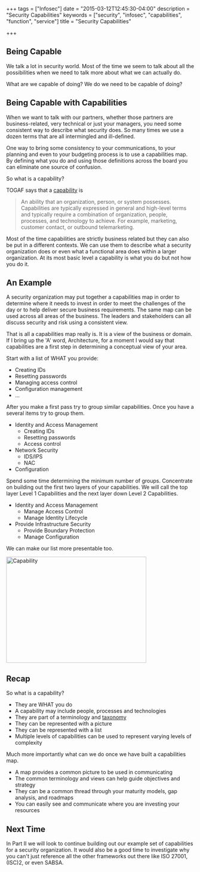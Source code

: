 +++
tags = ["Infosec"]
date = "2015-03-12T12:45:30-04:00"
description = "Security Capabilities"
keywords = ["security", "infosec", "capabilities", "function", "service"]
title = "Security Capabilities"

+++

## Being Capable

We talk a lot in security world. Most of the time we seem to talk about all the possibilities when we need to talk more about what we can actually do.

What are we capable of doing? We do we need to be capable of doing?

## Being Capable with Capabilities

When we want to talk with our partners, whether those partners are business-related, very technical or just your managers, you need some consistent way to describe what security does. So many times we use a dozen terms that are all intermingled and ill-defined.

One way to bring some consistency to your communications, to your planning and even to your budgeting process is to use a capabilities map. By defining what you do and using those definitions across the board you can eliminate one source of confusion.

So what is a capability?

TOGAF says that a [capability][1] is

> An ability that an organization, person, or system possesses. Capabilities are typically expressed in general and high-level terms and typically require a combination of organization, people, processes, and technology to achieve. For example, marketing, customer contact, or outbound telemarketing.

Most of the time capabilities are strictly business related but they can also be put in a different contexts. We can use them to describe what a security organization does or even what a functional area does within a larger organization. At its most basic level a capability is what you do but not how you do it.

## An Example

A security organization may put together a capabilities map in order to determine where it needs to invest in order to meet the challenges of the day or to help deliver secure business requirements. The same map can be used across all areas of the business. The leaders and stakeholders can all discuss security and risk using a consistent view.

That is all a capabilities map really is. It is a view of the business or domain. If I bring up the 'A' word, Architecture, for a moment I would say that capabilities are a first step in determining a conceptual view of your area.

Start with a list of WHAT you provide:

*   Creating IDs
*   Resetting passwords
*   Managing access control
*   Configuration management
*   ...

After you make a first pass try to group similar capabilities. Once you have a several items try to group them.

*   Identity and Access Management
    *   Creating IDs
    *   Resetting passwords
    *   Access control
*   Network Security
    *   IDS/IPS
    *   NAC
*   Configuration

Spend some time determining the minimum number of groups. Concentrate on building out the first two layers of your capabilities. We will call the top layer Level 1 Capabilities and the next layer down Level 2 Capabilities.

*   Identity and Access Management  
    *   Manage Access Control
    *   Manage Identity Lifecycle
*   Provide Infrastructure Security
    *   Provide Boundary Protection
    *   Manage Configuration

We can make our list more presentable too.

[<img src="http://www.secretchipmunk.com/wp-content/uploads/2013/09/Capability.png" alt="Capability" width="375" height="284" class="alignnone size-full wp-image-188" />][2]

## Recap

So what is a capability?

*   They are WHAT you do
*   A capability may include people, processes and technologies
*   They are part of a terminology and [taxonomy][3]
*   They can be represented with a picture
*   They can be represented with a list
*   Multiple levels of capabilities can be used to represent varying levels of complexity

Much more importantly what can we do once we have built a capabilities map.

*   A map provides a common picture to be used in communicating
*   The common terminology and views can help guide objectives and strategy
*   They can be a common thread through your maturity models, gap analysis, and roadmaps
*   You can easily see and communicate where you are investing your resources

## Next Time

In Part II we will look to continue building out our example set of capabilities for a security organization. It would also be a good time to investigate why you can't just reference all the other frameworks out there like ISO 27001, (ISC)2, or even SABSA.

 [1]: http://pubs.opengroup.org/architecture/togaf9-doc/arch/chap03.html
 [2]: http://www.secretchipmunk.com/wp-content/uploads/2013/09/Capability.png
 [3]: http://en.wikipedia.org/wiki/Taxonomy
